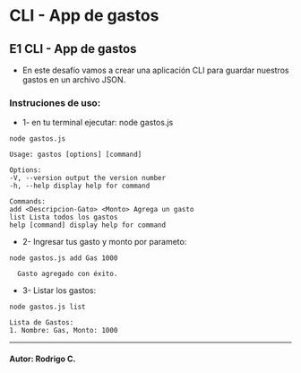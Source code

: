# CLI - App de gastos

## E1 CLI - App de gastos

- En este desafío vamos a crear una aplicación CLI para guardar nuestros gastos en un archivo JSON.

### Instruciones de uso:

- 1- en tu terminal ejecutar: node gastos.js

```
node gastos.js

Usage: gastos [options] [command]

Options:
-V, --version output the version number
-h, --help display help for command

Commands:
add <Descripcion-Gato> <Monto> Agrega un gasto
list Lista todos los gastos
help [command] display help for command

```

- 2- Ingresar tus gasto y monto por parameto:

```
node gastos.js add Gas 1000

  Gasto agregado con éxito.
```

- 3- Listar los gastos:

```
node gastos.js list

Lista de Gastos:
1. Nombre: Gas, Monto: 1000

```

---

#### Autor: Rodrigo C.
